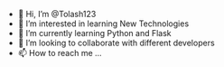 - 👋 Hi, I’m @Tolash123
- 👀 I’m interested in learning New Technologies
- 🌱 I’m currently learning Python and Flask
- 💞️ I’m looking to collaborate with different developers 
- 📫 How to reach me ...

<!---
Tolash123/Tolash123 is a ✨ special ✨ repository because its `README.md` (this file) appears on your GitHub profile.
You can click the Preview link to take a look at your changes.
--->
